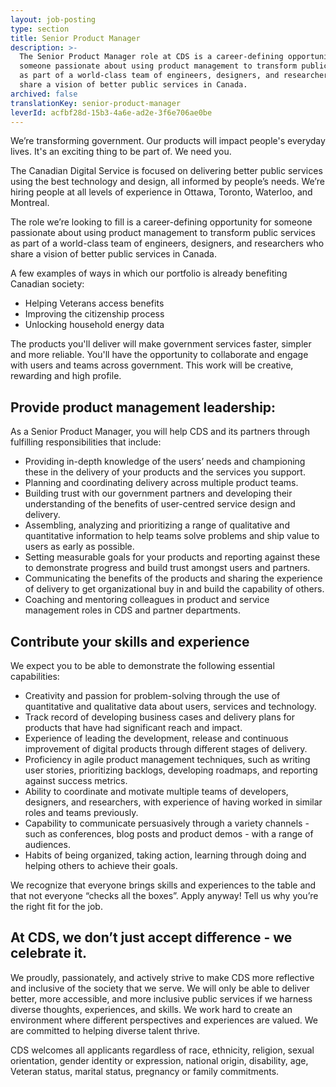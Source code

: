 ```yaml
---
layout: job-posting
type: section
title: Senior Product Manager
description: >-
  The Senior Product Manager role at CDS is a career-defining opportunity for
  someone passionate about using product management to transform public services
  as part of a world-class team of engineers, designers, and researchers who
  share a vision of better public services in Canada.
archived: false
translationKey: senior-product-manager
leverId: acfbf28d-15b3-4a6e-ad2e-3f6e706ae0be
---
```

We’re transforming government. Our products will impact people's everyday lives. It's an exciting thing to be part of. We need you.

The Canadian Digital Service is focused on delivering better public services using the best technology and design, all informed by people’s needs. We’re hiring people at all levels of experience in Ottawa, Toronto, Waterloo, and Montreal.

The role we’re looking to fill is a career-defining opportunity for someone passionate about using product management to transform public services as part of a world-class team of engineers, designers, and researchers who share a vision of better public services in Canada. 

A few examples of ways in which our portfolio is already benefiting Canadian society:

* Helping Veterans access benefits
* Improving the citizenship process
* Unlocking household energy data

The products you'll deliver will make government services faster, simpler and more reliable. You'll have the opportunity to collaborate and engage with users and teams across government. This work will be creative, rewarding and high profile.
            
## Provide product management leadership:
As a Senior Product Manager, you will help CDS and its partners through fulfilling responsibilities that include:		

* Providing in-depth knowledge of the users’ needs and championing these in the delivery of your products and the services you support.
* Planning and coordinating delivery across multiple product teams.
* Building trust with our government partners and developing their understanding of the benefits of user-centred service design and delivery.
* Assembling, analyzing and prioritizing a range of qualitative and quantitative information to help teams solve problems and ship value to users as early as possible.
* Setting measurable goals for your products and reporting against these to demonstrate progress and build trust amongst users and partners.
* Communicating the benefits of the products and sharing the experience of delivery to get organizational buy in and build the capability of others.
* Coaching and mentoring colleagues in product and service management roles in CDS and partner departments.
			
## Contribute your skills and experience
We expect you to be able to demonstrate the following essential capabilities:

* Creativity and passion for problem-solving through the use of quantitative and qualitative data about users, services and technology.
* Track record of developing business cases and delivery plans for products that have had significant reach and impact.
* Experience of leading the development, release and continuous improvement of digital products through different stages of delivery.
* Proficiency in agile product management techniques, such as writing user stories, prioritizing backlogs, developing roadmaps, and reporting against success metrics.
* Ability to coordinate and motivate multiple teams of developers, designers, and researchers, with experience of having worked in similar roles and teams previously.
* Capability to communicate persuasively through a variety channels - such as conferences, blog posts and product demos - with a range of audiences.
* Habits of being organized, taking action, learning through doing and helping others to achieve their goals.

We recognize that everyone brings skills and experiences to the table and that not everyone “checks all the boxes”. Apply anyway! Tell us why you’re the right fit for the job.

## At CDS, we don’t just accept difference - we celebrate it. 

We proudly, passionately, and actively strive to make CDS more reflective and inclusive of the society that we serve. We will only be able to deliver better, more accessible, and more inclusive public services if we harness diverse thoughts, experiences, and skills. We work hard to create an environment where different perspectives and experiences are valued. We are committed to helping diverse talent thrive.

CDS welcomes all applicants regardless of race, ethnicity, religion, sexual orientation, gender identity or expression, national origin, disability, age, Veteran status, marital status, pregnancy or family commitments.
